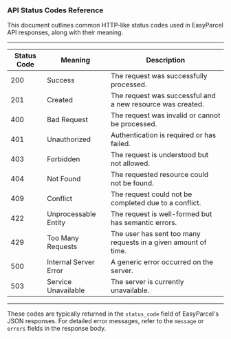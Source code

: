 ### API Status Codes Reference

This document outlines common HTTP-like status codes used in EasyParcel API responses, along with their meaning.

---

| Status Code | Meaning               | Description                                                    |
| ----------- | --------------------- | -------------------------------------------------------------- |
| 200         | Success               | The request was successfully processed.                        |
| 201         | Created               | The request was successful and a new resource was created.     |
| 400         | Bad Request           | The request was invalid or cannot be processed.                |
| 401         | Unauthorized          | Authentication is required or has failed.                      |
| 403         | Forbidden             | The request is understood but not allowed.                     |
| 404         | Not Found             | The requested resource could not be found.                     |
| 409         | Conflict              | The request could not be completed due to a conflict.          |
| 422         | Unprocessable Entity  | The request is well-formed but has semantic errors.            |
| 429         | Too Many Requests     | The user has sent too many requests in a given amount of time. |
| 500         | Internal Server Error | A generic error occurred on the server.                        |
| 503         | Service Unavailable   | The server is currently unavailable.                           |

---

These codes are typically returned in the `status_code` field of EasyParcel's JSON responses. For detailed error messages, refer to the `message` or `errors` fields in the response body.
